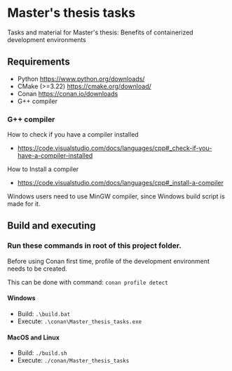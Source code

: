 # Master's thesis tasks
Tasks and material for Master's thesis: Benefits of containerized development environments

## Requirements
 - Python https://www.python.org/downloads/
 - CMake (>=3.22) https://cmake.org/download/
 - Conan https://conan.io/downloads
 - G++ compiler

### G++ compiler

 How to check if you have a compiler installed

- https://code.visualstudio.com/docs/languages/cpp#_check-if-you-have-a-compiler-installed

How to Install a compiler

- https://code.visualstudio.com/docs/languages/cpp#_install-a-compiler
 
Windows users need to use MinGW compiler, since Windows build script is made for it.

## Build and executing

### Run these commands in root of this  project folder.

Before using Conan first time, profile of the development environment needs to be created.

This can be done with command:  `conan profile detect`

#### Windows
 - Build: `.\build.bat`
 - Execute: `.\conan\Master_thesis_tasks.exe`

#### MacOS and Linux
 - Build: `./build.sh`
 - Execute: `./conan/Master_thesis_tasks`